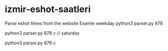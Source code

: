 # izmir-eshot-saatleri

Parse eshot times from the website
Examle weekday
python3 parser.py 878 

python3 parser.py 878 c // saturday

python3 parser.py 878 c 

